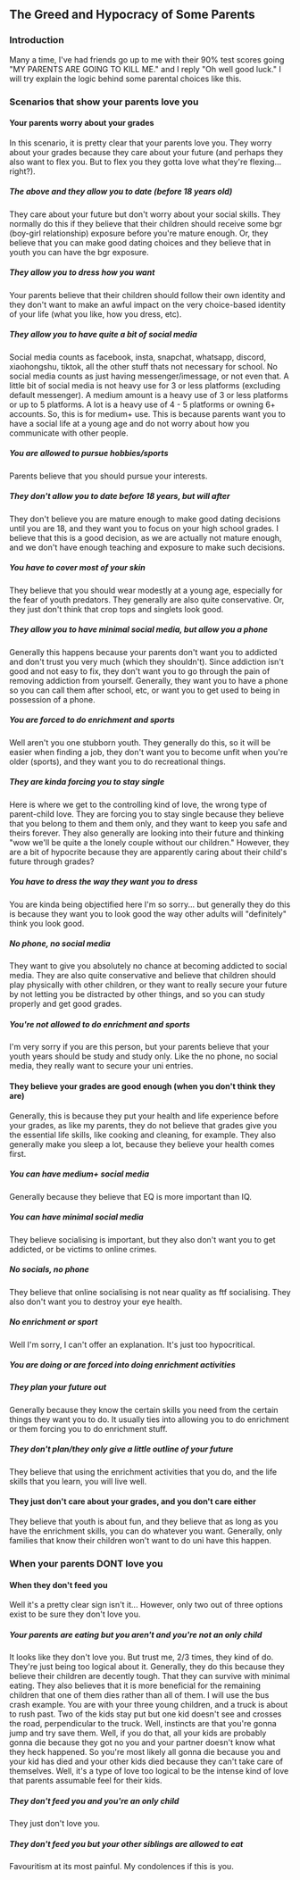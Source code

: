 <head>
  <title>Parent Hypocracy</title>
</head>
<body>
  <h2>The Greed and Hypocracy of Some Parents</h2>
  <h3>Introduction</h3>
  <p>Many a time, I've had friends go up to me with their 90% test scores going "MY PARENTS ARE GOING TO KILL ME." and I reply "Oh well good luck." I will try explain the logic behind some parental choices like this.</h4>
  <h3>Scenarios that show your parents love you</h3>
  <h4>Your parents worry about your grades</h4>
  <p>In this scenario, it is pretty clear that your parents love you. They worry about your grades because they care about your future (and perhaps they also want to flex you. But to flex you they gotta love what they're flexing... right?).</p>
  <h5>The above and they allow you to date (before 18 years old)</h5>
  <p>They care about your future but don't worry about your social skills. They normally do this if they believe that their children should receive some bgr (boy-girl relationship) exposure before you're mature enough. Or, they believe that you can make good dating choices and they believe that in youth you can have the bgr exposure.</p>
  <h5>They allow you to dress how you want</h5>
  <p>Your parents believe that their children should follow their own identity and they don't want to make an awful impact on the very choice-based identity of your life (what you like, how you dress, etc).</p>
  <h5>They allow you to have quite a bit of social media</h5>
  <p>Social media counts as facebook, insta, snapchat, whatsapp, discord, xiaohongshu, tiktok, all the other stuff thats not necessary for school. No social media counts as just having messenger/imessage, or not even that. A little bit of social media is not heavy use for 3 or less platforms (excluding default messenger). A medium amount is a heavy use of 3 or less platforms or up to 5 platforms. A lot is a heavy use of 4 - 5 platforms or owning 6+ accounts. So, this is for medium+ use. This is because parents want you to have a social life at a young age and do not worry about how you communicate with other people.</p>
  <h5>You are allowed to pursue hobbies/sports</h5>
  <p>Parents believe that you should pursue your interests.</p>
  <h5>They don't allow you to date before 18 years, but will after</h5>
  <p>They don't believe you are mature enough to make good dating decisions until you are 18, and they want you to focus on your high school grades. I believe that this is a good decision, as we are actually not mature enough, and we don't have enough teaching and exposure to make such decisions.</p>
  <h5>You have to cover most of your skin</h5>
  <p>They believe that you should wear modestly at a young age, especially for the fear of youth predators. They generally are also quite conservative. Or, they just don't think that crop tops and singlets look good.</p>
  <h5>They allow you to have minimal social media, but allow you a phone</h5>
  <p>Generally this happens because your parents don't want you to addicted and don't trust you very much (which they shouldn't). Since addiction isn't good and not easy to fix, they don't want you to go through the pain of removing addiction from yourself. Generally, they want you to have a phone so you can call them after school, etc, or want you to get used to being in possession of a phone.</p>
  <h5>You are forced to do enrichment and sports</h5>
  <p>Well aren't you one stubborn youth. They generally do this, so it will be easier when finding a job, they don't want you to become unfit when you're older (sports), and they want you to do recreational things.</p>
  <h5>They are kinda forcing you to stay single</h5>
  <p>Here is where we get to the controlling kind of love, the wrong type of parent-child love. They are forcing you to stay single because they believe that you belong to them and them only, and they want to keep you safe and theirs forever. They also generally are looking into their future and thinking "wow we'll be quite a the lonely couple without our children." However, they are a bit of hypocrite because they are apparently caring about their child's future through grades?</p>
  <h5>You have to dress the way they want you to dress</h5>
  <p>You are kinda being objectified here I'm so sorry... but generally they do this is because they want you to look good the way other adults will "definitely" think you look good.</p>
  <h5>No phone, no social media</h5>
  <p>They want to give you absolutely no chance at becoming addicted to social media. They are also quite conservative and believe that children should play physically with other children, or they want to really secure your future by not letting you be distracted by other things, and so you can study properly and get good grades.</p>
  <h5>You're not allowed to do enrichment and sports</h5>
  <p>I'm very sorry if you are this person, but your parents believe that your youth years should be study and study only. Like the no phone, no social media, they really want to secure your uni entries.</p>
  <h4>They believe your grades are good enough (when you don't think they are)</h4>
  <p>Generally, this is because they put your health and life experience before your grades, as like my parents, they do not believe that grades give you the essential life skills, like cooking and cleaning, for example. They also generally make you sleep a lot, because they believe your health comes first.</p>
  <h5>You can have medium+ social media</h5>
  <p>Generally because they believe that EQ is more important than IQ.</p>
  <h5>You can have minimal social media</h5>
  <p>They believe socialising is important, but they also don't want you to get addicted, or be victims to online crimes.</p>
  <h5>No socials, no phone</h5>
  <p>They believe that online socialising is not near quality as ftf socialising. They also don't want you to destroy your eye health.</p>
  <h5>No enrichment or sport</h5>
  <p>Well I'm sorry, I can't offer an explanation. It's just too hypocritical.</p>
  <h5>You are doing or are forced into doing enrichment activities</h5>
  <h5>They plan your future out</h5>
  <p>Generally because they know the certain skills you need from the certain things they want you to do. It usually ties into allowing you to do enrichment or them forcing you to do enrichment stuff.</p>
  <h5>They don't plan/they only give a little outline of your future</h5>
  <p>They believe that using the enrichment activities that you do, and the life skills that you learn, you will live well.</p>
  <h4>They just don't care about your grades, and you don't care either</h4>
  <p>They believe that youth is about fun, and they believe that as long as you have the enrichment skills, you can do whatever you want. Generally, only families that know their children won't want to do uni have this happen.</p>
  <h3>When your parents DONT love you</h3>
  <h4>When they don't feed you</h4>
  <p>Well it's a pretty clear sign isn't it... However, only two out of three options exist to be sure they don't love you.</p>
  <h5>Your parents are eating but you aren't and you're not an only child</h5>
  <p>It looks like they don't love you. But trust me, 2/3 times, they kind of do. They're just being too logical about it. Generally, they do this because they believe their children are decently tough. That they can survive with minimal eating. They also believes that it is more beneficial for the remaining children that one of them dies rather than all of them. I will use the bus crash example. You are with your three young children, and a truck is about to rush past. Two of the kids stay put but one kid doesn't see and crosses the road, perpendicular to the truck. Well, instincts are that you're gonna jump and try save them. Well, if you do that, all your kids are probably gonna die because they got no you and your partner doesn't know what they heck happened. So you're most likely all gonna die because you and your kid has died and your other kids died because they can't take care of themselves. Well, it's a type of love too logical to be the intense kind of love that parents assumable feel for their kids.</p>
  <h5>They don't feed you and you're an only child</h5>
  <p>They just don't love you.</p>
  <h5>They don't feed you but your other siblings are allowed to eat</h5>
  <p>Favouritism at its most painful. My condolences if this is you.</p>
</body>